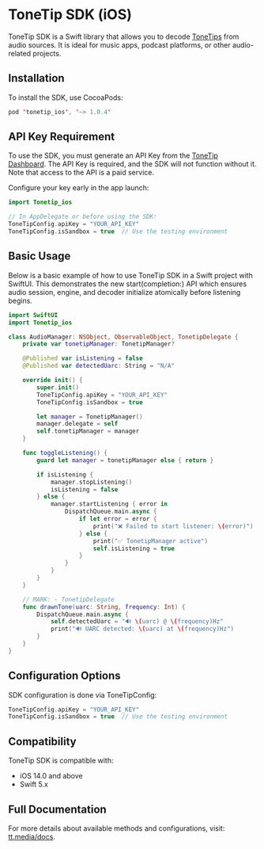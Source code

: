 # ToneTip SDK (iOS)

ToneTip SDK is a Swift library that allows you to decode [ToneTips](https://tonetip.com/why-tonetip/#how-it-works) from audio sources. It is ideal for music apps, podcast platforms, or other audio-related projects.

## Installation

To install the SDK, use CocoaPods:

```swift
pod 'tonetip_ios', '~> 1.0.4'
```

## API Key Requirement

To use the SDK, you must generate an API Key from the [ToneTip Dashboard](https://tt.media). The API Key is required, and the SDK will not function without it. Note that access to the API is a paid service.

Configure your key early in the app launch:

```swift
import Tonetip_ios

// In AppDelegate or before using the SDK:
ToneTipConfig.apiKey = "YOUR_API_KEY"
ToneTipConfig.isSandbox = true  // Use the testing environment
```

## Basic Usage

Below is a basic example of how to use ToneTip SDK in a Swift project with SwiftUI. This demonstrates the new start(completion:) API which ensures audio session, engine, and decoder initialize atomically before listening begins.

```swift
import SwiftUI
import Tonetip_ios

class AudioManager: NSObject, ObservableObject, TonetipDelegate {
    private var tonetipManager: TonetipManager?

    @Published var isListening = false
    @Published var detectedUarc: String = "N/A"

    override init() {
        super.init()
        ToneTipConfig.apiKey = "YOUR_API_KEY"
        ToneTipConfig.isSandbox = true

        let manager = TonetipManager()
        manager.delegate = self
        self.tonetipManager = manager
    }

    func toggleListening() {
        guard let manager = tonetipManager else { return }

        if isListening {
            manager.stopListening()
            isListening = false
        } else {
            manager.startListening { error in
                DispatchQueue.main.async {
                    if let error = error {
                        print("❌ Failed to start listener: \(error)")
                    } else {
                        print("✅ TonetipManager active")
                        self.isListening = true
                    }
                }
            }
        }
    }

    // MARK: - TonetipDelegate
    func drawnTone(uarc: String, frequency: Int) {
        DispatchQueue.main.async {
            self.detectedUarc = "🔊 \(uarc) @ \(frequency)Hz"
            print("🔊 UARC detected: \(uarc) at \(frequency)Hz")
        }
    }
}
```

## Configuration Options

SDK configuration is done via ToneTipConfig:

```swift
ToneTipConfig.apiKey = "YOUR_API_KEY"
ToneTipConfig.isSandbox = true  // Use the testing environment
```

## Compatibility

ToneTip SDK is compatible with:

- iOS 14.0 and above
- Swift 5.x

## Full Documentation

For more details about available methods and configurations, visit: [tt.media/docs](https://tt.media/docs).

